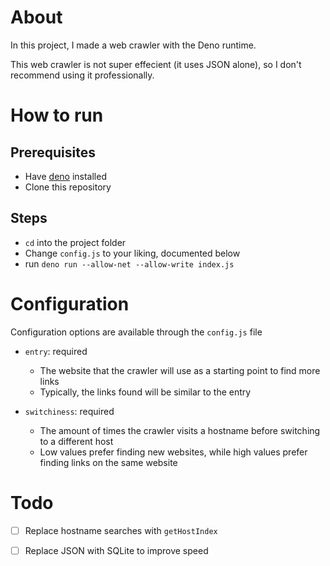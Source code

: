 # About
In this project, I made a web crawler with the Deno runtime.

This web crawler is not super effecient (it uses JSON alone), 
so I don't recommend using it professionally.



# How to run
## Prerequisites
- Have [deno](https://deno.land) installed
- Clone this repository

## Steps
- `cd` into the project folder
- Change `config.js` to your liking, documented below
- run `deno run --allow-net --allow-write index.js`



# Configuration
Configuration options are available through the `config.js` 
file

- `entry`: required
  - The website that the crawler will use as a starting point
    to find more links
  - Typically, the links found will be similar to the entry

- `switchiness`: required
  - The amount of times the crawler visits a hostname before 
    switching to a different host
  - Low values prefer finding new websites, while high values 
    prefer finding links on the same website




# Todo
- [ ] Replace hostname searches with `getHostIndex`
- [ ] Replace JSON with SQLite to improve speed


